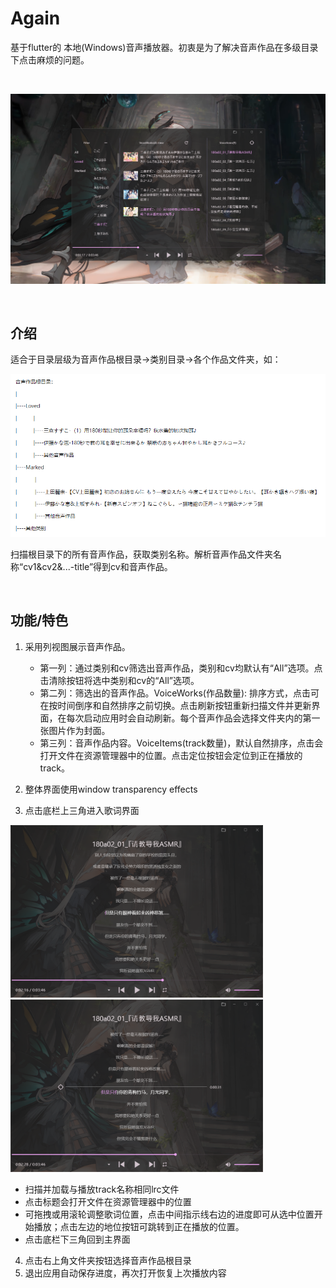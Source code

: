 # Again

基于flutter的 本地(Windows)音声播放器。初衷是为了解决音声作品在多级目录下点击麻烦的问题。

<br/>

![主界面预览](docs/8a28824d778d123a12d0fd84c5176b91.png)

<br/>

## 介绍

适合于目录层级为音声作品根目录->类别目录->各个作品文件夹，如：

![目录层级](docs/84a2f7d21a90779a809e7e967fd32928.png)

扫描根目录下的所有音声作品，获取类别名称。解析音声作品文件夹名称“cv1&cv2&...-title”得到cv和音声作品。

<br/>

## 功能/特色

1. 采用列视图展示音声作品。

   - 第一列：通过类别和cv筛选出音声作品，类别和cv均默认有“All”选项。点击清除按钮将选中类别和cv的“All”选项。  
   - 第二列：筛选出的音声作品。VoiceWorks(作品数量): 排序方式，点击可在按时间倒序和自然排序之前切换。点击刷新按钮重新扫描文件并更新界面，在每次启动应用时会自动刷新。每个音声作品会选择文件夹内的第一张图片作为封面。  
   - 第三列：音声作品内容。VoiceItems(track数量)，默认自然排序，点击会打开文件在资源管理器中的位置。点击定位按钮会定位到正在播放的track。  
2. 整体界面使用window transparency effects
3. 点击底栏上三角进入歌词界面  
<img src="docs/afed231cae1a2ab2b1a7543152539910.png" alt="歌词界面" style="zoom:40%;" />
<img src="docs/045b15ef2b9d9e29164813ce97eb834c.png" alt="歌词界面" style="zoom:40%;" />

   - 扫描并加载与播放track名称相同lrc文件
   - 点击标题会打开文件在资源管理器中的位置
   - 可拖拽或用滚轮调整歌词位置，点击中间指示线右边的进度即可从选中位置开始播放；点击左边的地位按钮可跳转到正在播放的位置。
   - 点击底栏下三角回到主界面

4. 点击右上角文件夹按钮选择音声作品根目录
5. 退出应用自动保存进度，再次打开恢复上次播放内容
